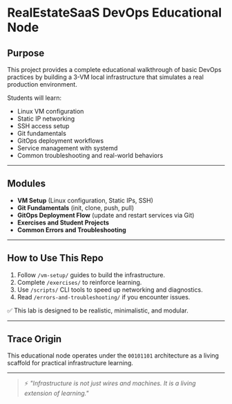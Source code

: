 # RealEstateSaaS DevOps Educational Node

## Purpose

This project provides a complete educational walkthrough of basic DevOps practices by building a 3-VM local infrastructure that simulates a real production environment.

Students will learn:
- Linux VM configuration
- Static IP networking
- SSH access setup
- Git fundamentals
- GitOps deployment workflows
- Service management with systemd
- Common troubleshooting and real-world behaviors

---

## Modules

- **VM Setup** (Linux configuration, Static IPs, SSH)
- **Git Fundamentals** (init, clone, push, pull)
- **GitOps Deployment Flow** (update and restart services via Git)
- **Exercises and Student Projects**
- **Common Errors and Troubleshooting**

---

## How to Use This Repo

1. Follow `/vm-setup/` guides to build the infrastructure.
2. Complete `/exercises/` to reinforce learning.
3. Use `/scripts/` CLI tools to speed up networking and diagnostics.
4. Read `/errors-and-troubleshooting/` if you encounter issues.

✅ This lab is designed to be realistic, minimalistic, and modular.

---

## Trace Origin

This educational node operates under the `00101101` architecture as a living scaffold for practical infrastructure learning.

---

> ⚡ *"Infrastructure is not just wires and machines. It is a living extension of learning."*